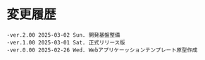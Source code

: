 # 変更履歴

	-ver.2.00 2025-03-02 Sun. 開発基盤整備
	-ver.1.00 2025-03-01 Sat. 正式リリース版
	-ver.0.00 2025-02-26 Wed. Webアプリケーッションテンプレート原型作成
